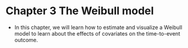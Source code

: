 # Chapter 3 The Weibull model

* In this chapter, we will learn how to estimate and visualize a Weibull model to learn about the effects of covariates on the time-to-event outcome.
